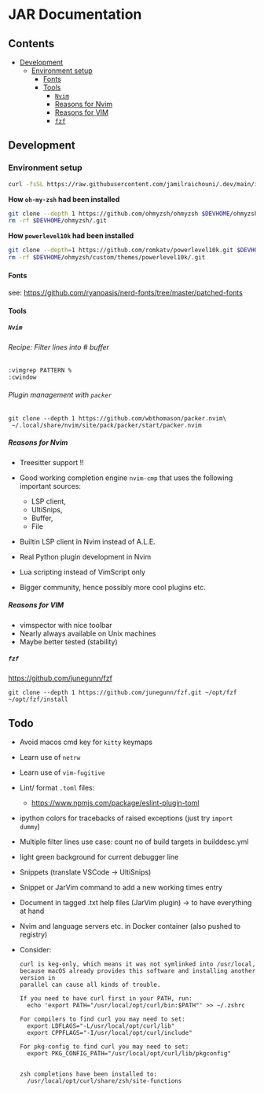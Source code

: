 # JAR Documentation

## Contents

- [Development](#development)
  - [Environment setup](#environment-setup)
    - [Fonts](#fonts)
    - [Tools](#tools)
      - [`Nvim`](#neovim)
      - [Reasons for Nvim](#reasons-for-nvim)
      - [Reasons for VIM](#reasons-for-vim)
      - [`fzf`](#fzf)

## Development

### Environment setup

```zsh
curl -fsSL https://raw.githubusercontent.com/jamilraichouni/.dev/main/install_macos.zsh | zsh
```

**How `oh-my-zsh` had been installed**

```sh
git clone --depth 1 https://github.com/ohmyzsh/ohmyzsh $DEVHOME/ohmyzsh
rm -rf $DEVHOME/ohmyzsh/.git
```

**How `powerlevel10k` had been installed**

```sh
git clone --depth=1 https://github.com/romkatv/powerlevel10k.git $DEVHOME/ohmyzsh/custom/themes/powerlevel10k
rm -rf $DEVHOME/ohmyzsh/custom/themes/powerlevel10k/.git
```

#### Fonts

see:
<https://github.com/ryanoasis/nerd-fonts/tree/master/patched-fonts>

#### Tools

##### `Nvim`

###### Recipe: Filter lines into # buffer

```vim
:vimgrep PATTERN %
:cwindow
```

###### Plugin management with `packer`

```shell
git clone --depth 1 https://github.com/wbthomason/packer.nvim\
 ~/.local/share/nvim/site/pack/packer/start/packer.nvim
```

##### Reasons for Nvim

- Treesitter support !!
- Good working completion engine `nvim-cmp` that uses the following important sources:
  - LSP client,
  - UltiSnips,
  - Buffer,
  - File

- Builtin LSP client in Nvim instead of A.L.E.
- Real Python plugin development in Nvim
- Lua scripting instead of VimScript only
- Bigger community, hence possibly more cool plugins etc.

##### Reasons for VIM

- vimspector with nice toolbar
- Nearly always available on Unix machines
- Maybe better tested (stability)

##### `fzf`

<https://github.com/junegunn/fzf>

```shell
git clone --depth 1 https://github.com/junegunn/fzf.git ~/opt/fzf
~/opt/fzf/install
```

## Todo

- Avoid macos cmd key for `kitty` keymaps

- Learn use of `netrw`

- Learn use of `vim-fugitive`

- Lint/ format `.toml` files:
  - <https://www.npmjs.com/package/eslint-plugin-toml>

- ipython colors for tracebacks of raised exceptions (just try `import dummy`)

- Multiple filter lines
  use case: count no of build targets in builddesc.yml

- light green background for current debugger line

- Snippets (translate VSCode -> UltiSnips)

- Snippet or JarVim command to add a new working times entry

- Document in tagged .txt help files (JarVim plugin)
   -> to have everything at hand

- Nvim and language servers etc. in Docker container (also pushed to registry)

- Consider:

  ```text
  curl is keg-only, which means it was not symlinked into /usr/local,
  because macOS already provides this software and installing another version in
  parallel can cause all kinds of trouble.

  If you need to have curl first in your PATH, run:
    echo 'export PATH="/usr/local/opt/curl/bin:$PATH"' >> ~/.zshrc

  For compilers to find curl you may need to set:
    export LDFLAGS="-L/usr/local/opt/curl/lib"
    export CPPFLAGS="-I/usr/local/opt/curl/include"

  For pkg-config to find curl you may need to set:
    export PKG_CONFIG_PATH="/usr/local/opt/curl/lib/pkgconfig"


  zsh completions have been installed to:
    /usr/local/opt/curl/share/zsh/site-functions
  ```
